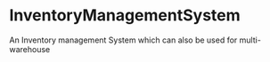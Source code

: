 # InventoryManagementSystem
An Inventory management System which can also be used for  multi-warehouse 
